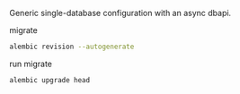 Generic single-database configuration with an async dbapi.

migrate
```bash
alembic revision --autogenerate 
```
run migrate
```bash
alembic upgrade head
```